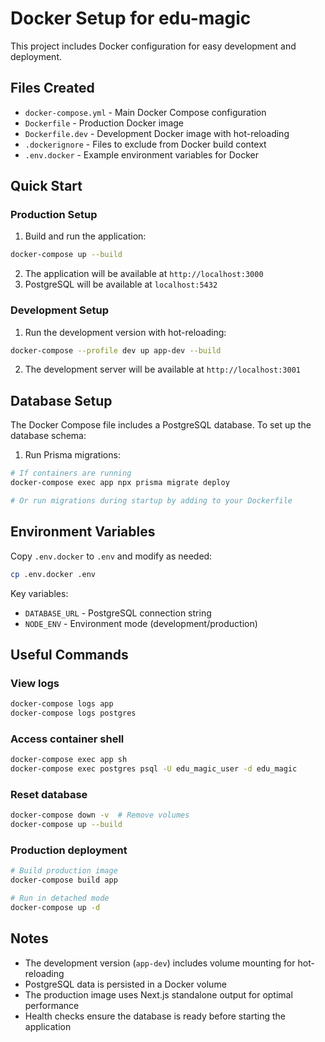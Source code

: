 # Docker Setup for edu-magic

This project includes Docker configuration for easy development and deployment.

## Files Created

- `docker-compose.yml` - Main Docker Compose configuration
- `Dockerfile` - Production Docker image
- `Dockerfile.dev` - Development Docker image with hot-reloading
- `.dockerignore` - Files to exclude from Docker build context
- `.env.docker` - Example environment variables for Docker

## Quick Start

### Production Setup

1. Build and run the application:
```bash
docker-compose up --build
```

2. The application will be available at `http://localhost:3000`
3. PostgreSQL will be available at `localhost:5432`

### Development Setup

1. Run the development version with hot-reloading:
```bash
docker-compose --profile dev up app-dev --build
```

2. The development server will be available at `http://localhost:3001`

## Database Setup

The Docker Compose file includes a PostgreSQL database. To set up the database schema:

1. Run Prisma migrations:
```bash
# If containers are running
docker-compose exec app npx prisma migrate deploy

# Or run migrations during startup by adding to your Dockerfile
```

## Environment Variables

Copy `.env.docker` to `.env` and modify as needed:
```bash
cp .env.docker .env
```

Key variables:
- `DATABASE_URL` - PostgreSQL connection string
- `NODE_ENV` - Environment mode (development/production)

## Useful Commands

### View logs
```bash
docker-compose logs app
docker-compose logs postgres
```

### Access container shell
```bash
docker-compose exec app sh
docker-compose exec postgres psql -U edu_magic_user -d edu_magic
```

### Reset database
```bash
docker-compose down -v  # Remove volumes
docker-compose up --build
```

### Production deployment
```bash
# Build production image
docker-compose build app

# Run in detached mode
docker-compose up -d
```

## Notes

- The development version (`app-dev`) includes volume mounting for hot-reloading
- PostgreSQL data is persisted in a Docker volume
- The production image uses Next.js standalone output for optimal performance
- Health checks ensure the database is ready before starting the application